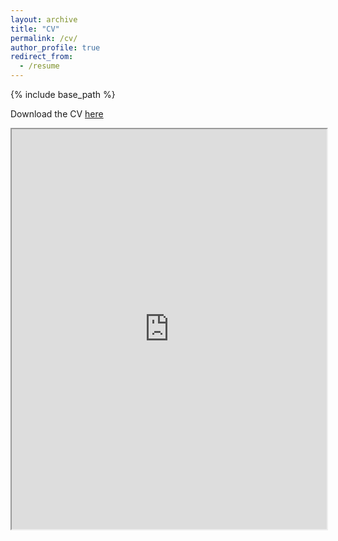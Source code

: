 ```yaml
---
layout: archive
title: "CV"
permalink: /cv/
author_profile: true
redirect_from:
  - /resume
---
```


{% include base_path %}

<p class="notice--success">Download the CV <a href="http://zhiaozhou.github.io/files/zhiaozhou_cv.pdf" class="btn btn--success">here</a></p>

<iframe src="https://drive.google.com/file/d/1d1WncfjrLdP1hD4cAu58iMp91SYRod4Q/preview" type="application/pdf" width="100%" height="640dip"></iframe>

<script src="http://zhiaozhou.github.io/assets/js/mouse.js"></script>

<!-- <embed src="http://lantaoyu.com/files/lantaoyu_cv.pdf" width="650" height="1800" type='application/pdf'> -->